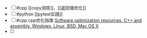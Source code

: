 - [ ] #cpp [[copy消除]]，[[返回值优化]]
- [ ] #python [[pytest实践]] 
- [ ] #cpp cpp优化指南 [Software optimization resources. C++ and assembly. Windows, Linux, BSD, Mac OS X](https://www.agner.org/optimize/)
- [ ] 